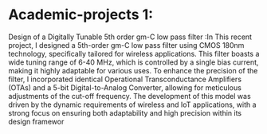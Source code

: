 # Academic-projects 1:
Design of a Digitally Tunable 5th order gm-C low pass filter :In This recent project, I designed a 5th-order gm-C low pass filter using CMOS 180nm technology, specifically tailored for wireless applications. This filter boasts a wide tuning range of 6-40 MHz, which is controlled by a single bias current, making it highly adaptable for various uses. To enhance the precision of the filter, I incorporated identical Operational Transconductance Amplifiers (OTAs) and a 5-bit Digital-to-Analog Converter, allowing for meticulous adjustments of the cut-off frequency. The development of this model was driven by the dynamic requirements of wireless and IoT applications, with a strong focus on ensuring both adaptability and high precision within its design framewor                    
